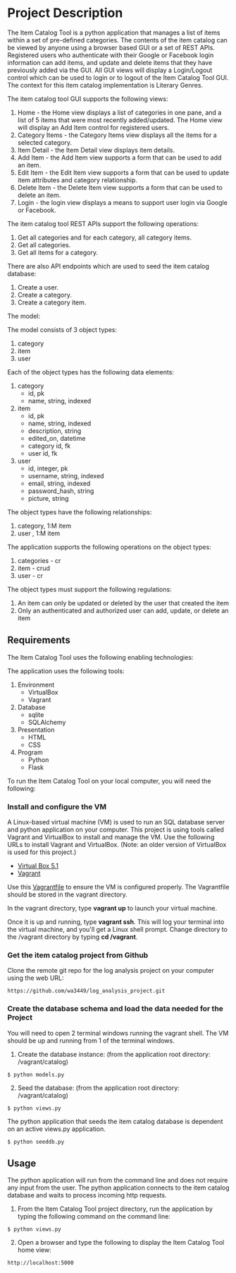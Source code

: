 # Project Description
The Item Catalog Tool is a python application that manages a list of items within a set of pre-defined categories.
The contents of the item catalog can be viewed by anyone using a browser based GUI or a set of REST APIs.
Registered users who authenticate with their Google or Facebook login information can add items, and update and delete items that they have previously added via the GUI.
All GUI views will display a Login/Logout control which can be used to login or to logout of the Item Catalog Tool GUI.
The context for this item catalog implementation is Literary Genres.

The item catalog tool GUI supports the following views:
1. Home - the Home view displays a list of categories in one pane, and a list of 5 items that were most recently added/updated. The Home view will display an Add Item control for registered users.
2. Category Items - the Category Items view displays all the items for a selected category.
3. Item Detail - the Item Detail view displays item details.
4. Add Item - the Add Item view supports a form that can be used to add an item.
4. Edit Item - the Edit Item view supports a form that can be used to update item attributes and category relationship.
5. Delete Item - the Delete Item view supports a form that can be used to delete an item.
6. Login - the login view displays a means to support user login via Google or Facebook.

The item catalog tool REST APIs support the following operations:
1. Get all categories and for each category, all category items.
2. Get all categories.
3. Get all items for a category.

There are also API endpoints which are used to seed the item catalog database:
1. Create a user.
2. Create a category.
3. Create a category item.

The model:

The model consists of 3 object types:
1. category
2. item
3. user

Each of the object types has the following data elements:
1. category
    - id, pk
    - name, string, indexed
2. item
    - id, pk
    - name, string, indexed
    - description, string
    - edited_on, datetime
    - category id, fk
    - user id, fk
3. user
    - id, integer, pk
    - username, string, indexed
    - email, string, indexed
    - password_hash, string
    - picture, string

The object types have the following relationships:
1. category, 1:M item
2. user , 1:M item

The application supports the following operations on the object types:
1. categories - cr
2. item - crud
3. user - cr

The object types must support the following regulations:
1. An item can only be updated or deleted by the user that created the item
2. Only an authenticated and authorized user can add, update, or delete an item

## Requirements
The Item Catalog Tool uses the following enabling technologies:

The application uses the following tools:
1. Environment
    - VirtualBox
    - Vagrant
2. Database
    - sqlite
    - SQLAlchemy
3. Presentation
    - HTML
    - CSS
4. Program
    - Python
    - Flask

To run the Item Catalog Tool on your local computer, you will need the
following:

### Install and configure the VM
A Linux-based virtual machine (VM) is used to run an SQL database server and python
application on your computer. This project is using tools called Vagrant
and VirtualBox to install and manage the VM. Use the following URLs to install Vagrant and VirtualBox. (Note: an older version of VirtualBox is used for this project.)

* [Virtual Box 5.1](https://www.virtualbox.org/wiki/Download_Old_Builds_5_1)
* [Vagrant](https://www.vagrantup.com)

Use this [Vagrantfile](https://github.com/udacity/fullstack-nanodegree-vm/blob/master/vagrant/Vagrantfile) to ensure the VM is configured properly. The Vagrantfile should be stored in the vagrant directory.

In the vagrant directory, type **vagrant up** to launch your virtual machine.

Once it is up and running, type **vagrant ssh**. This will log your terminal into the virtual machine, and you'll get a Linux shell prompt.
Change directory to the /vagrant directory by typing **cd /vagrant**.

### Get the item catalog project from Github

Clone the remote git repo for the log analysis project on your computer using the web URL:

```
https://github.com/wa3449/log_analysis_project.git
```
### Create the database schema and load the data needed for the Project

You will need to open 2 terminal windows running the vagrant shell.
The VM should be up and running from 1 of the terminal windows.

1. Create the database instance: (from the application root directory: /vagrant/catalog)

```
$ python models.py
```

2. Seed the database: (from the application root directory: /vagrant/catalog)

```
$ python views.py
```

The python application that seeds the item catalog database is dependent on an active views.py application.
```
$ python seeddb.py
```

## Usage
The python application will run from the command line and does not require
any input from the user. The python application connects to the item catalog database
and waits to process incoming http requests.

1. From the Item Catalog Tool project directory, run the application by typing the following command on the command line:

```
$ python views.py
```

2. Open a browser and type the following to display the Item Catalog Tool home view:

```
http://localhost:5000
```
